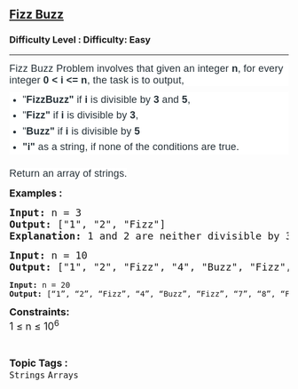 <h2><a href="https://www.geeksforgeeks.org/problems/fizz-buzz/1?page=11&difficulty=Easy&status=unsolved&sortBy=accuracy">Fizz Buzz</a></h2><h3>Difficulty Level : Difficulty: Easy</h3><hr><div class="problems_problem_content__Xm_eO"><p dir="ltr" style="box-sizing: border-box; margin: 0px 0px 10px; padding: 0px; border: 0px; font-size: 18px; vertical-align: baseline; color: #273239; font-family: Nunito, sans-serif; letter-spacing: 0.162px; background-color: #ffffff;"><span style="box-sizing: border-box; margin: 0px; padding: 0px; border: 0px; vertical-align: baseline;">Fizz Buzz Problem involves that given an integer&nbsp;</span><strong style="box-sizing: border-box; margin: 0px; padding: 0px; border: 0px; vertical-align: baseline;">n</strong><span style="box-sizing: border-box; margin: 0px; padding: 0px; border: 0px; vertical-align: baseline;">, for every integer</span><strong style="box-sizing: border-box; margin: 0px; padding: 0px; border: 0px; vertical-align: baseline;">&nbsp;0 &lt; i &lt;= n</strong><span style="box-sizing: border-box; margin: 0px; padding: 0px; border: 0px; vertical-align: baseline;">, the task is to output,</span></p>
<ul style="box-sizing: border-box; margin: 0px 0px 24px; padding: 0px; border: 0px; font-size: 18px; vertical-align: baseline; list-style-position: outside; list-style-image: initial; display: flex; flex-direction: column; color: #273239; font-family: Nunito, sans-serif; letter-spacing: 0.162px; background-color: #ffffff;">
<li style="box-sizing: border-box; margin: 0px 0px 0px 24px; padding: 0px; border: 0px; vertical-align: baseline; text-align: left; line-height: 1.58; color: var(--color-black);" value="1"><span style="box-sizing: border-box; margin: 0px; padding: 0px; border: 0px; vertical-align: baseline;">"</span><strong style="box-sizing: border-box; margin: 0px; padding: 0px; border: 0px; vertical-align: baseline;">FizzBuzz"</strong><span style="box-sizing: border-box; margin: 0px; padding: 0px; border: 0px; vertical-align: baseline;">&nbsp;if&nbsp;</span><strong style="box-sizing: border-box; margin: 0px; padding: 0px; border: 0px; vertical-align: baseline;">i</strong><span style="box-sizing: border-box; margin: 0px; padding: 0px; border: 0px; vertical-align: baseline;">&nbsp;is divisible by&nbsp;</span><strong style="box-sizing: border-box; margin: 0px; padding: 0px; border: 0px; vertical-align: baseline;">3</strong><span style="box-sizing: border-box; margin: 0px; padding: 0px; border: 0px; vertical-align: baseline;">&nbsp;and&nbsp;</span><strong style="box-sizing: border-box; margin: 0px; padding: 0px; border: 0px; vertical-align: baseline;">5</strong><span style="box-sizing: border-box; margin: 0px; padding: 0px; border: 0px; vertical-align: baseline;">,</span></li>
<li style="box-sizing: border-box; margin: 0px 0px 0px 24px; padding: 0px; border: 0px; vertical-align: baseline; text-align: left; line-height: 1.58; color: var(--color-black);" value="2"><span style="box-sizing: border-box; margin: 0px; padding: 0px; border: 0px; vertical-align: baseline;">"</span><strong style="box-sizing: border-box; margin: 0px; padding: 0px; border: 0px; vertical-align: baseline;">Fizz"</strong><span style="box-sizing: border-box; margin: 0px; padding: 0px; border: 0px; vertical-align: baseline;">&nbsp;if&nbsp;</span><strong style="box-sizing: border-box; margin: 0px; padding: 0px; border: 0px; vertical-align: baseline;">i</strong><span style="box-sizing: border-box; margin: 0px; padding: 0px; border: 0px; vertical-align: baseline;">&nbsp;is divisible by</span><strong style="box-sizing: border-box; margin: 0px; padding: 0px; border: 0px; vertical-align: baseline;">&nbsp;3</strong><span style="box-sizing: border-box; margin: 0px; padding: 0px; border: 0px; vertical-align: baseline;">,</span></li>
<li style="box-sizing: border-box; margin: 0px 0px 0px 24px; padding: 0px; border: 0px; vertical-align: baseline; text-align: left; line-height: 1.58; color: var(--color-black);" value="3"><span style="box-sizing: border-box; margin: 0px; padding: 0px; border: 0px; vertical-align: baseline;">"</span><strong style="box-sizing: border-box; margin: 0px; padding: 0px; border: 0px; vertical-align: baseline;">Buzz"</strong><span style="box-sizing: border-box; margin: 0px; padding: 0px; border: 0px; vertical-align: baseline;">&nbsp;if&nbsp;</span><strong style="box-sizing: border-box; margin: 0px; padding: 0px; border: 0px; vertical-align: baseline;">i&nbsp;</strong><span style="box-sizing: border-box; margin: 0px; padding: 0px; border: 0px; vertical-align: baseline;">is divisible by&nbsp;</span><strong style="box-sizing: border-box; margin: 0px; padding: 0px; border: 0px; vertical-align: baseline;">5</strong></li>
<li style="box-sizing: border-box; margin: 0px 0px 0px 24px; padding: 0px; border: 0px; vertical-align: baseline; line-height: 1.58; color: var(--color-black);" value="4"><strong style="box-sizing: border-box; margin: 0px; padding: 0px; border: 0px; vertical-align: baseline;">"i"&nbsp;</strong><span style="box-sizing: border-box; margin: 0px; padding: 0px; border: 0px; vertical-align: baseline;">as a string, if none of the conditions are true.</span></li>
</ul>
<p><span style="box-sizing: border-box; margin: 0px; padding: 0px; border: 0px; vertical-align: baseline;"><span style="color: #273239; font-family: Nunito, sans-serif; font-size: 18px; letter-spacing: 0.162px; background-color: #ffffff;">Return an array of strings.</span></span></p>
<p><strong style="font-size: 18px;">Examples :</strong></p>
<pre><span style="font-size: 18px;"><strong>Input: </strong>n = 3
<strong>Output:</strong> ["1", "2", "Fizz"]<br><strong>Explanation: </strong>1 and 2 are neither divisible by 3 nor 5, so we just output 1 and 2, and 3 is divisible by 3 so we output "Fizz".
</span></pre>
<pre><span style="font-size: 18px;"><strong>Input: </strong>n = 10
<strong>Output:</strong> ["1", "2", "Fizz", "4", "Buzz", "Fizz", "7", "8", "Fizz", "Buzz"]<br></span></pre>
<pre><strong>Input: </strong>n = 20
<strong>Output:</strong> [“1”, “2”, “Fizz”, “4”, “Buzz”, “Fizz”, “7”, “8”, “Fizz”, “Buzz”, “11”, “Fizz”, “13”, “14”, “FizzBuzz”, “16”, “17”, “Fizz”, “19”, “Buzz”]</pre>
<p><span style="font-size: 18px;"><strong>Constraints:</strong><br>1 ≤ n ≤ 10<sup>6</sup></span></p></div><br><p><span style=font-size:18px><strong>Topic Tags : </strong><br><code>Strings</code>&nbsp;<code>Arrays</code>&nbsp;